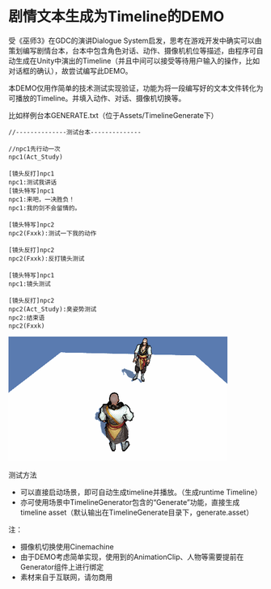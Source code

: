 # 剧情文本生成为Timeline的DEMO


受《巫师3》在GDC的演讲Dialogue System启发，思考在游戏开发中确实可以由策划编写剧情台本，台本中包含角色对话、动作、摄像机机位等描述，由程序可自动生成在Unity中演出的Timeline（并且中间可以接受等待用户输入的操作，比如对话框的确认），故尝试编写此DEMO。

本DEMO仅用作简单的技术测试实现验证，功能为将一段编写好的文本文件转化为可播放的Timeline。并填入动作、对话、摄像机切换等。

比如样例台本GENERATE.txt（位于Assets/TimelineGenerate下）


```
//--------------测试台本--------------

//npc1先行动一次
npc1(Act_Study)

[镜头反打]npc1
npc1:测试我讲话
[镜头特写]npc1
npc1:来吧，一决胜负！
npc1:我的剑不会留情的。

[镜头特写]npc2
npc2(Fxxk):测试一下我的动作

[镜头反打]npc2
npc2(Fxxk):反打镜头测试

[镜头特写]npc1
npc1:镜头测试

[镜头反打]npc2
npc2(Act_Study):臭姿势测试
npc2:结束语
npc2(Fxxk)

```


![输出效果样例](preview.gif)

测试方法

* 可以直接启动场景，即可自动生成timeline并播放。（生成runtime Timeline）
* 亦可使用场景中TimelineGenerator包含的“Generate”功能，直接生成timeline asset（默认输出在TimelineGenerate目录下，generate.asset）

注：

* 摄像机切换使用Cinemachine
* 由于DEMO考虑简单实现，使用到的AnimationClip、人物等需要提前在Generator组件上进行绑定
* 素材来自于互联网，请勿商用